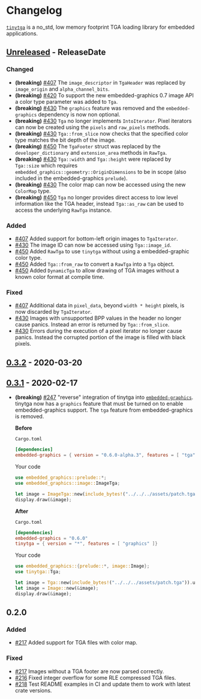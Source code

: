 # Changelog

[`tinytga`](https://crates.io/crates/tinytga) is a no_std, low memory footprint TGA loading library for embedded applications.

<!-- next-header -->

## [Unreleased] - ReleaseDate

### Changed

- **(breaking)** [#407](https://github.com/jamwaffles/embedded-graphics/pull/407) The `image_descriptor` in `TgaHeader` was replaced by `image_origin` and `alpha_channel_bits`.
- **(breaking)** [#420](https://github.com/jamwaffles/embedded-graphics/pull/420) To support the new embedded-graphics 0.7 image API a color type parameter was added to `Tga`.
- **(breaking)** [#430](https://github.com/jamwaffles/embedded-graphics/pull/430) The `graphics` feature was removed and the `embedded-graphics` dependency is now non optional.
- **(breaking)** [#430](https://github.com/jamwaffles/embedded-graphics/pull/430) `Tga` no longer implements `IntoIterator`. Pixel iterators can now be created using the `pixels` and `raw_pixels` methods.
- **(breaking)** [#430](https://github.com/jamwaffles/embedded-graphics/pull/430) `Tga::from_slice` now checks that the specified color type matches the bit depth of the image.
- **(breaking)** [#450](https://github.com/jamwaffles/embedded-graphics/pull/450) The `TgaFooter` struct was replaced by the `developer_dictionary` and `extension_area` methods in `RawTga`.
- **(breaking)** [#430](https://github.com/jamwaffles/embedded-graphics/pull/430) `Tga::width` and `Tga::height` were replaced by `Tga::size` which requires `embedded_graphics::geometry::OriginDimensions` to be in scope (also included in the embedded-graphics `prelude`).
- **(breaking)** [#430](https://github.com/jamwaffles/embedded-graphics/pull/430) The color map can now be accessed using the new `ColorMap` type.
- **(breaking)** [#450](https://github.com/jamwaffles/embedded-graphics/pull/450) `Tga` no longer provides direct access to low level information like the TGA header, instead `Tga::as_raw` can be used to access the underlying `RawTga` instance.

### Added

- [#407](https://github.com/jamwaffles/embedded-graphics/pull/407) Added support for bottom-left origin images to `TgaIterator`.
- [#430](https://github.com/jamwaffles/embedded-graphics/pull/430) The image ID can now be accessed using `Tga::image_id`.
- [#450](https://github.com/jamwaffles/embedded-graphics/pull/450) Added `RawTga` to use `tinytga` without using a embedded-graphic color type.
- [#450](https://github.com/jamwaffles/embedded-graphics/pull/450) Added `Tga::from_raw` to convert a `RawTga` into a `Tga` object.
- [#450](https://github.com/jamwaffles/embedded-graphics/pull/450) Added `DynamicTga` to allow drawing of TGA images without a known color format at compile time.

### Fixed

- [#407](https://github.com/jamwaffles/embedded-graphics/pull/407) Additional data in `pixel_data`, beyond `width * height` pixels, is now discarded by `TgaIterator`.
- [#430](https://github.com/jamwaffles/embedded-graphics/pull/430) Images with unsupported BPP values in the header no longer cause panics. Instead an error is returned by `Tga::from_slice`.
- [#430](https://github.com/jamwaffles/embedded-graphics/pull/430) Errors during the execution of a pixel iterator no longer cause panics. Instead the corrupted portion of the image is filled with black pixels.

## [0.3.2] - 2020-03-20

## [0.3.1] - 2020-02-17

- **(breaking)** [#247](https://github.com/jamwaffles/embedded-graphics/pull/247) "reverse" integration of tinytga into [`embedded-graphics`](https://crates.io/crates/embedded-graphics). tinytga now has a `graphics` feature that must be turned on to enable embedded-graphics support. The `tga` feature from embedded-graphics is removed.

  **Before**

  `Cargo.toml`

  ```toml
  [dependencies]
  embedded-graphics = { version = "0.6.0-alpha.3", features = [ "tga" ]}
  ```

  Your code

  ```rust
  use embedded_graphics::prelude::*;
  use embedded_graphics::image::ImageTga;

  let image = ImageTga::new(include_bytes!("../../../assets/patch.tga")).unwrap();
  display.draw(&image);
  ```

  **After**

  `Cargo.toml`

  ```toml
  [dependencies]
  embedded-graphics = "0.6.0"
  tinytga = { version = "*", features = [ "graphics" ]}
  ```

  Your code

  ```rust
  use embedded_graphics::{prelude::*, image::Image};
  use tinytga::Tga;

  let image = Tga::new(include_bytes!("../../../assets/patch.tga")).unwrap();
  let image = Image::new(&image);
  display.draw(&image);
  ```

## 0.2.0

### Added

- [#217](https://github.com/jamwaffles/embedded-graphics/pull/217) Added support for TGA files with color map.

### Fixed

- [#217](https://github.com/jamwaffles/embedded-graphics/pull/217) Images without a TGA footer are now parsed correctly.
- [#216](https://github.com/jamwaffles/embedded-graphics/pull/216) Fixed integer overflow for some RLE compressed TGA files.
- [#218](https://github.com/jamwaffles/embedded-graphics/pull/218) Test README examples in CI and update them to work with latest crate versions.

<!-- next-url -->
[unreleased]: https://github.com/jamwaffles/tinytga/compare/tinytga-v0.3.2...HEAD
[0.3.2]: https://github.com/jamwaffles/tinytga/compare/tinytga-v0.3.0...tinytga-v0.3.2

[0.3.1]: https://github.com/jamwaffles/embedded-graphics/compare/tinytga-v0.2.0...tinytga-v0.3.1
